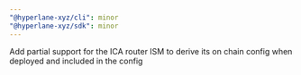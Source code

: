 ```yaml
---
"@hyperlane-xyz/cli": minor
"@hyperlane-xyz/sdk": minor
---
```


Add partial support for the ICA router ISM to derive its on chain config when deployed and included in the config

